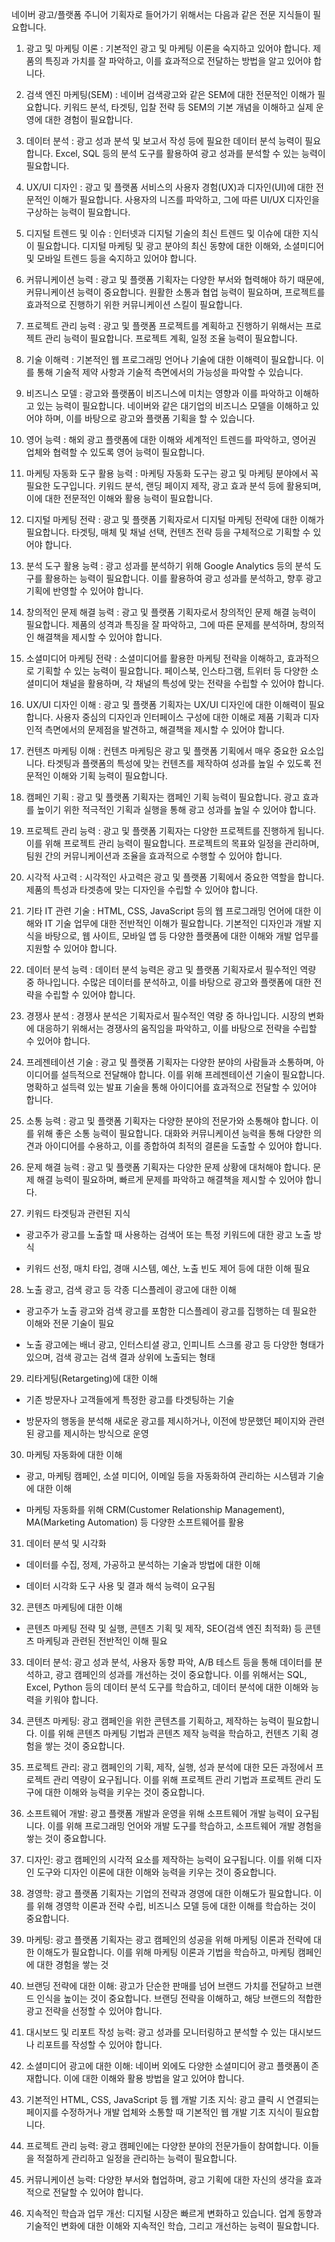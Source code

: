 네이버 광고/플랫폼 주니어 기획자로 들어가기 위해서는 다음과 같은 전문 지식들이 필요합니다.

1. 광고 및 마케팅 이론 : 기본적인 광고 및 마케팅 이론을 숙지하고 있어야 합니다. 제품의 특징과 가치를 잘 파악하고, 이를 효과적으로 전달하는 방법을 알고 있어야 합니다.

2. 검색 엔진 마케팅(SEM) : 네이버 검색광고와 같은 SEM에 대한 전문적인 이해가 필요합니다. 키워드 분석, 타겟팅, 입찰 전략 등 SEM의 기본 개념을 이해하고 실제 운영에 대한 경험이 필요합니다.

3. 데이터 분석 : 광고 성과 분석 및 보고서 작성 등에 필요한 데이터 분석 능력이 필요합니다. Excel, SQL 등의 분석 도구를 활용하여 광고 성과를 분석할 수 있는 능력이 필요합니다.

4. UX/UI 디자인 : 광고 및 플랫폼 서비스의 사용자 경험(UX)과 디자인(UI)에 대한 전문적인 이해가 필요합니다. 사용자의 니즈를 파악하고, 그에 따른 UI/UX 디자인을 구상하는 능력이 필요합니다.

5. 디지털 트렌드 및 이슈 : 인터넷과 디지털 기술의 최신 트렌드 및 이슈에 대한 지식이 필요합니다. 디지털 마케팅 및 광고 분야의 최신 동향에 대한 이해와, 소셜미디어 및 모바일 트렌드 등을 숙지하고 있어야 합니다.

6. 커뮤니케이션 능력 : 광고 및 플랫폼 기획자는 다양한 부서와 협력해야 하기 때문에, 커뮤니케이션 능력이 중요합니다. 원활한 소통과 협업 능력이 필요하며, 프로젝트를 효과적으로 진행하기 위한 커뮤니케이션 스킬이 필요합니다.

7. 프로젝트 관리 능력 : 광고 및 플랫폼 프로젝트를 계획하고 진행하기 위해서는 프로젝트 관리 능력이 필요합니다. 프로젝트 계획, 일정 조율 능력이 필요합니다.

8. 기술 이해력 : 기본적인 웹 프로그래밍 언어나 기술에 대한 이해력이 필요합니다. 이를 통해 기술적 제약 사항과 기술적 측면에서의 가능성을 파악할 수 있습니다.

9. 비즈니스 모델 : 광고와 플랫폼이 비즈니스에 미치는 영향과 이를 파악하고 이해하고 있는 능력이 필요합니다. 네이버와 같은 대기업의 비즈니스 모델을 이해하고 있어야 하며, 이를 바탕으로 광고와 플랫폼 기획을 할 수 있습니다.

10. 영어 능력 : 해외 광고 플랫폼에 대한 이해와 세계적인 트렌드를 파악하고, 영어권 업체와 협력할 수 있도록 영어 능력이 필요합니다.

11. 마케팅 자동화 도구 활용 능력 : 마케팅 자동화 도구는 광고 및 마케팅 분야에서 꼭 필요한 도구입니다. 키워드 분석, 랜딩 페이지 제작, 광고 효과 분석 등에 활용되며, 이에 대한 전문적인 이해와 활용 능력이 필요합니다.

12. 디지털 마케팅 전략 : 광고 및 플랫폼 기획자로서 디지털 마케팅 전략에 대한 이해가 필요합니다. 타겟팅, 매체 및 채널 선택, 컨텐츠 전략 등을 구체적으로 기획할 수 있어야 합니다.

13. 분석 도구 활용 능력 : 광고 성과를 분석하기 위해 Google Analytics 등의 분석 도구를 활용하는 능력이 필요합니다. 이를 활용하여 광고 성과를 분석하고, 향후 광고 기획에 반영할 수 있어야 합니다.

14. 창의적인 문제 해결 능력 : 광고 및 플랫폼 기획자로서 창의적인 문제 해결 능력이 필요합니다. 제품의 성격과 특징을 잘 파악하고, 그에 따른 문제를 분석하며, 창의적인 해결책을 제시할 수 있어야 합니다.

15. 소셜미디어 마케팅 전략 : 소셜미디어를 활용한 마케팅 전략을 이해하고, 효과적으로 기획할 수 있는 능력이 필요합니다. 페이스북, 인스타그램, 트위터 등 다양한 소셜미디어 채널을 활용하며, 각 채널의 특성에 맞는 전략을 수립할 수 있어야 합니다.

16. UX/UI 디자인 이해 : 광고 및 플랫폼 기획자는 UX/UI 디자인에 대한 이해력이 필요합니다. 사용자 중심의 디자인과 인터페이스 구성에 대한 이해로 제품 기획과 디자인적 측면에서의 문제점을 발견하고, 해결책을 제시할 수 있어야 합니다.

17. 컨텐츠 마케팅 이해 : 컨텐츠 마케팅은 광고 및 플랫폼 기획에서 매우 중요한 요소입니다. 타겟팅과 플랫폼의 특성에 맞는 컨텐츠를 제작하여 성과를 높일 수 있도록 전문적인 이해와 기획 능력이 필요합니다.

18. 캠페인 기획 : 광고 및 플랫폼 기획자는 캠페인 기획 능력이 필요합니다. 광고 효과를 높이기 위한 적극적인 기획과 실행을 통해 광고 성과를 높일 수 있어야 합니다.

19. 프로젝트 관리 능력 : 광고 및 플랫폼 기획자는 다양한 프로젝트를 진행하게 됩니다. 이를 위해 프로젝트 관리 능력이 필요합니다. 프로젝트의 목표와 일정을 관리하며, 팀원 간의 커뮤니케이션과 조율을 효과적으로 수행할 수 있어야 합니다.

20. 시각적 사고력 : 시각적인 사고력은 광고 및 플랫폼 기획에서 중요한 역할을 합니다. 제품의 특성과 타겟층에 맞는 디자인을 수립할 수 있어야 합니다.

21. 기타 IT 관련 기술 : HTML, CSS, JavaScript 등의 웹 프로그래밍 언어에 대한 이해와 IT 기술 업무에 대한 전반적인 이해가 필요합니다. 기본적인 디자인과 개발 지식을 바탕으로, 웹 사이트, 모바일 앱 등 다양한 플랫폼에 대한 이해와 개발 업무를 지원할 수 있어야 합니다.

22. 데이터 분석 능력 : 데이터 분석 능력은 광고 및 플랫폼 기획자로서 필수적인 역량 중 하나입니다. 수많은 데이터를 분석하고, 이를 바탕으로 광고와 플랫폼에 대한 전략을 수립할 수 있어야 합니다.

23. 경쟁사 분석 : 경쟁사 분석은 기획자로서 필수적인 역량 중 하나입니다. 시장의 변화에 대응하기 위해서는 경쟁사의 움직임을 파악하고, 이를 바탕으로 전략을 수립할 수 있어야 합니다.

24. 프레젠테이션 기술 : 광고 및 플랫폼 기획자는 다양한 분야의 사람들과 소통하며, 아이디어를 설득적으로 전달해야 합니다. 이를 위해 프레젠테이션 기술이 필요합니다. 명확하고 설득력 있는 발표 기술을 통해 아이디어를 효과적으로 전달할 수 있어야 합니다.

25. 소통 능력 : 광고 및 플랫폼 기획자는 다양한 분야의 전문가와 소통해야 합니다. 이를 위해 좋은 소통 능력이 필요합니다. 대화와 커뮤니케이션 능력을 통해 다양한 의견과 아이디어를 수용하고, 이를 종합하여 최적의 결론을 도출할 수 있어야 합니다.

26. 문제 해결 능력 : 광고 및 플랫폼 기획자는 다양한 문제 상황에 대처해야 합니다. 문제 해결 능력이 필요하며, 빠르게 문제를 파악하고 해결책을 제시할 수 있어야 합니다.

27. 키워드 타겟팅과 관련된 지식
- 광고주가 광고를 노출할 때 사용하는 검색어 또는 특정 키워드에 대한 광고 노출 방식

- 키워드 선정, 매치 타입, 경매 시스템, 예산, 노출 빈도 제어 등에 대한 이해 필요
28. 노출 광고, 검색 광고 등 각종 디스플레이 광고에 대한 이해
- 광고주가 노출 광고와 검색 광고를 포함한 디스플레이 광고를 집행하는 데 필요한 이해와 전문 기술이 필요

- 노출 광고에는 배너 광고, 인터스티셜 광고, 인피니트 스크롤 광고 등 다양한 형태가 있으며, 검색 광고는 검색 결과 상위에 노출되는 형태
29. 리타게팅(Retargeting)에 대한 이해
- 기존 방문자나 고객들에게 특정한 광고를 타겟팅하는 기술

- 방문자의 행동을 분석해 새로운 광고를 제시하거나, 이전에 방문했던 페이지와 관련된 광고를 제시하는 방식으로 운영
30. 마케팅 자동화에 대한 이해
- 광고, 마케팅 캠페인, 소셜 미디어, 이메일 등을 자동화하여 관리하는 시스템과 기술에 대한 이해

- 마케팅 자동화를 위해 CRM(Customer Relationship Management), MA(Marketing Automation) 등 다양한 소프트웨어를 활용
31. 데이터 분석 및 시각화
- 데이터를 수집, 정제, 가공하고 분석하는 기술과 방법에 대한 이해

- 데이터 시각화 도구 사용 및 결과 해석 능력이 요구됨
32. 콘텐츠 마케팅에 대한 이해
- 콘텐츠 마케팅 전략 및 실행, 콘텐츠 기획 및 제작, SEO(검색 엔진 최적화) 등 콘텐츠 마케팅과 관련된 전반적인 이해 필요
33. 데이터 분석: 광고 성과 분석, 사용자 동향 파악, A/B 테스트 등을 통해 데이터를 분석하고, 광고 캠페인의 성과를 개선하는 것이 중요합니다. 이를 위해서는 SQL, Excel, Python 등의 데이터 분석 도구를 학습하고, 데이터 분석에 대한 이해와 능력을 키워야 합니다.

34. 콘텐츠 마케팅: 광고 캠페인을 위한 콘텐츠를 기획하고, 제작하는 능력이 필요합니다. 이를 위해 콘텐츠 마케팅 기법과 콘텐츠 제작 능력을 학습하고, 컨텐츠 기획 경험을 쌓는 것이 중요합니다.

35. 프로젝트 관리: 광고 캠페인의 기획, 제작, 실행, 성과 분석에 대한 모든 과정에서 프로젝트 관리 역량이 요구됩니다. 이를 위해 프로젝트 관리 기법과 프로젝트 관리 도구에 대한 이해와 능력을 키우는 것이 중요합니다.

36. 소프트웨어 개발: 광고 플랫폼 개발과 운영을 위해 소프트웨어 개발 능력이 요구됩니다. 이를 위해 프로그래밍 언어와 개발 도구를 학습하고, 소프트웨어 개발 경험을 쌓는 것이 중요합니다.

37. 디자인: 광고 캠페인의 시각적 요소를 제작하는 능력이 요구됩니다. 이를 위해 디자인 도구와 디자인 이론에 대한 이해와 능력을 키우는 것이 중요합니다.

38. 경영학: 광고 플랫폼 기획자는 기업의 전략과 경영에 대한 이해도가 필요합니다. 이를 위해 경영학 이론과 전략 수립, 비즈니스 모델 등에 대한 이해를 학습하는 것이 중요합니다.

39. 마케팅: 광고 플랫폼 기획자는 광고 캠페인의 성공을 위해 마케팅 이론과 전략에 대한 이해도가 필요합니다. 이를 위해 마케팅 이론과 기법을 학습하고, 마케팅 캠페인에 대한 경험을 쌓는 것

34. 브랜딩 전략에 대한 이해: 광고가 단순한 판매를 넘어 브랜드 가치를 전달하고 브랜드 인식을 높이는 것이 중요합니다. 브랜딩 전략을 이해하고, 해당 브랜드의 적합한 광고 전략을 선정할 수 있어야 합니다.

35. 대시보드 및 리포트 작성 능력: 광고 성과를 모니터링하고 분석할 수 있는 대시보드나 리포트를 작성할 수 있어야 합니다.

36. 소셜미디어 광고에 대한 이해: 네이버 외에도 다양한 소셜미디어 광고 플랫폼이 존재합니다. 이에 대한 이해와 활용 방법을 알고 있어야 합니다.

37. 기본적인 HTML, CSS, JavaScript 등 웹 개발 기초 지식: 광고 클릭 시 연결되는 페이지를 수정하거나 개발 업체와 소통할 때 기본적인 웹 개발 기초 지식이 필요합니다.

38. 프로젝트 관리 능력: 광고 캠페인에는 다양한 분야의 전문가들이 참여합니다. 이들을 적절하게 관리하고 일정을 관리하는 능력이 필요합니다.

39. 커뮤니케이션 능력: 다양한 부서와 협업하며, 광고 기획에 대한 자신의 생각을 효과적으로 전달할 수 있어야 합니다.

40. 지속적인 학습과 업무 개선: 디지털 시장은 빠르게 변화하고 있습니다. 업계 동향과 기술적인 변화에 대한 이해와 지속적인 학습, 그리고 개선하는 능력이 필요합니다.
